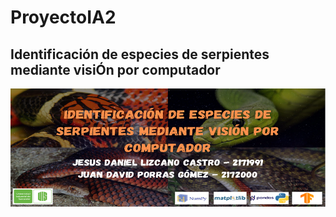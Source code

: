 # ProyectoIA2
## Identificación de especies de serpientes mediante visiÓn por computador

![Alt text](/Banner/bannerIA2.PNG)
